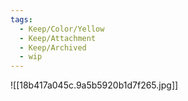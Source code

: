```yaml
---
tags:
  - Keep/Color/Yellow
  - Keep/Attachment
  - Keep/Archived
  - wip
---
```



![[18b417a045c.9a5b5920b1d7f265.jpg]]